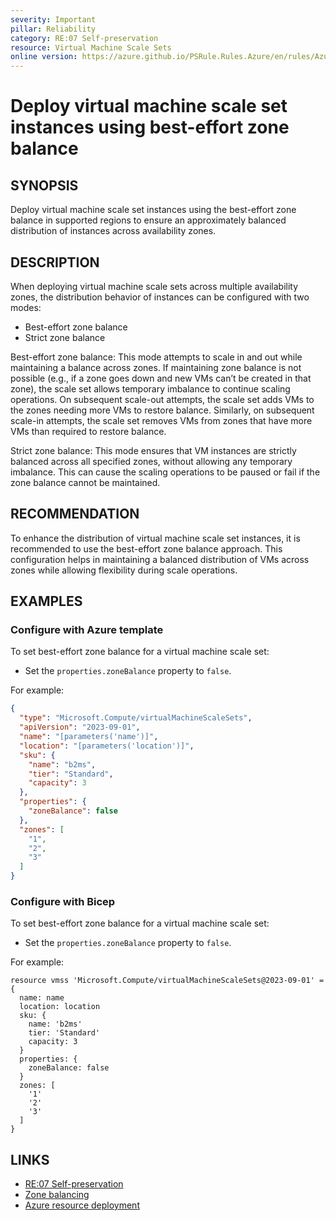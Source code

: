 ```yaml
---
severity: Important
pillar: Reliability
category: RE:07 Self-preservation
resource: Virtual Machine Scale Sets
online version: https://azure.github.io/PSRule.Rules.Azure/en/rules/Azure.VMSS.ZoneBalance/
---
```


# Deploy virtual machine scale set instances using best-effort zone balance

## SYNOPSIS

Deploy virtual machine scale set instances using the best-effort zone balance in supported regions to ensure an approximately balanced distribution of instances across availability zones.

## DESCRIPTION

When deploying virtual machine scale sets across multiple availability zones, the distribution behavior of instances can be configured with two modes:

- Best-effort zone balance
- Strict zone balance

Best-effort zone balance: This mode attempts to scale in and out while maintaining a balance across zones. If maintaining zone balance is not possible (e.g., if a zone goes down and new VMs can’t be created in that zone), the scale set allows temporary imbalance to continue scaling operations. On subsequent scale-out attempts, the scale set adds VMs to the zones needing more VMs to restore balance. Similarly, on subsequent scale-in attempts, the scale set removes VMs from zones that have more VMs than required to restore balance.

Strict zone balance: This mode ensures that VM instances are strictly balanced across all specified zones, without allowing any temporary imbalance. This can cause the scaling operations to be paused or fail if the zone balance cannot be maintained.

## RECOMMENDATION

To enhance the distribution of virtual machine scale set instances, it is recommended to use the best-effort zone balance approach. This configuration helps in maintaining a balanced distribution of VMs across zones while allowing flexibility during scale operations.

## EXAMPLES

### Configure with Azure template

To set best-effort zone balance for a virtual machine scale set:

- Set the `properties.zoneBalance` property to `false`.

For example:

```json
{
  "type": "Microsoft.Compute/virtualMachineScaleSets",
  "apiVersion": "2023-09-01",
  "name": "[parameters('name')]",
  "location": "[parameters('location')]",
  "sku": {
    "name": "b2ms",
    "tier": "Standard",
    "capacity": 3
  },
  "properties": {
    "zoneBalance": false
  },
  "zones": [
    "1",
    "2",
    "3"
  ]
}
```

### Configure with Bicep

To set best-effort zone balance for a virtual machine scale set:

- Set the `properties.zoneBalance` property to `false`.

For example:

```bicep
resource vmss 'Microsoft.Compute/virtualMachineScaleSets@2023-09-01' = {
  name: name
  location: location
  sku: {
    name: 'b2ms'
    tier: 'Standard'
    capacity: 3
  }
  properties: {
    zoneBalance: false
  }
  zones: [
    '1'
    '2'
    '3'
  ]
}
```

## LINKS

- [RE:07 Self-preservation](https://learn.microsoft.com/azure/well-architected/reliability/self-preservation)
- [Zone balancing](https://learn.microsoft.com/azure/virtual-machine-scale-sets/virtual-machine-scale-sets-use-availability-zones#zone-balancing)
- [Azure resource deployment](https://learn.microsoft.com/azure/templates/microsoft.compute/virtualmachinescalesets)
